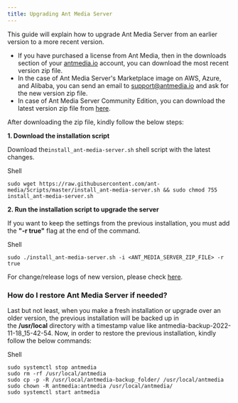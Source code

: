 ```yaml
---
title: Upgrading Ant Media Server
---
```

This guide will explain how to upgrade Ant Media Server from an earlier version to a more recent version.

-   If you have purchased a license from Ant Media, then in the downloads section of your [antmedia.io](https://antmedia.io/my-account/downloads/) account, you can download the most recent version zip file. 
-   In the case of Ant Media Server's Marketplace image on AWS, Azure, and Alibaba, you can send an email to support@antmedia.io and ask for the new version zip file.
-   In case of Ant Media Server Community Edition, you can download the latest version zip file from [h](https://github.com/ant-media/Ant-Media-Server/releases)[ere](https://github.com/ant-media/Ant-Media-Server/releases).

After downloading the zip file, kindly follow the below steps:

**1. Download the installation script**

Download the`install_ant-media-server.sh` shell script with the latest changes.

Shell

```shell
sudo wget https://raw.githubusercontent.com/ant-media/Scripts/master/install_ant-media-server.sh && sudo chmod 755 install_ant-media-server.sh
```

  
**2. Run the installation script to upgrade the server**

If you want to keep the settings from the previous installation, you must add the **"-r true"** flag at the end of the command.

Shell

```shell
sudo ./install_ant-media-server.sh -i <ANT_MEDIA_SERVER_ZIP_FILE> -r true
```

For change/release logs of new version, please check [here](https://github.com/ant-media/Ant-Media-Server/releases).

### **How do I restore Ant Media Server if needed?**

Last but not least, when you make a fresh installation or upgrade over an older version, the previous installation will be backed up in the **/usr/local** directory with a timestamp value like antmedia-backup-2022-11-18_15-42-54. Now, in order to restore the previous installation, kindly follow the below commands:

Shell

```shell
sudo systemctl stop antmedia
sudo rm -rf /usr/local/antmedia
sudo cp -p -R /usr/local/antmedia-backup_folder/ /usr/local/antmedia
sudo chown -R antmedia:antmedia /usr/local/antmedia/
sudo systemctl start antmedia
```